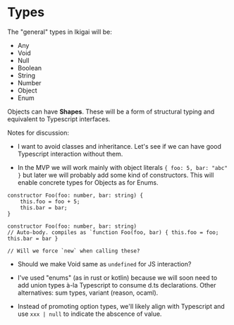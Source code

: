 # Types

The "general" types in Ikigai will be:

- Any
- Void
- Null
- Boolean
- String
- Number
- Object
- Enum

Objects can have **Shapes**. These will be a form of structural typing and equivalent to Typescript interfaces.

Notes for discussion:

- I want to avoid classes and inheritance. Let's see if we can have good Typescript interaction without them.

- In the MVP we will work mainly with object literals `{ foo: 5, bar: "abc" }` but later we will probably add some kind of constructors. This will enable concrete types for Objects as for Enums.

```
constructor Foo(foo: number, bar: string) {
    this.foo = foo + 5;
    this.bar = bar;
}

constructor Foo(foo: number, bar: string)
// Auto-body. compiles as `function Foo(foo, bar) { this.foo = foo; this.bar = bar }

// Will we force `new` when calling these?
```

- Should we make Void same as `undefined` for JS interaction?

- I've used "enums" (as in rust or kotlin) because we will soon need to add union types à-la Typescript to consume d.ts declarations. Other alternatives: sum types, variant (reason, ocaml).

- Instead of promoting option types, we'll likely align with Typescript and use `xxx | null` to indicate the abscence of value.